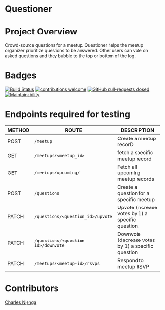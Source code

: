 # Questioner

# Project Overview
Crowd-source questions for a meetup. Questioner helps the meetup organizer prioritize questions to be answered. Other users can vote on asked questions and they bubble to the top or bottom of the log.

# Badges
[![Build Status](https://travis-ci.org/Hackitect/questioner.svg?branch=master)](https://travis-ci.org/Hackitect/questioner)
[![contributions welcome](https://img.shields.io/badge/contributions-welcome-brightgreen.svg?style=flat)](https://github.com/Hackitect/questioner/pulls)
[![GitHub pull-requests closed](https://img.shields.io/github/issues-pr-closed/hackitect/questioner.svg)](https://github.com/hackitect/questioner/pulls?utf8=%E2%9C%93&q=is%3Apr+is%3Aclosed)
[![Maintainability](https://api.codeclimate.com/v1/badges/255af33a3d7ff27426aa/maintainability)](https://codeclimate.com/github/Hackitect/questioner/maintainability)

# Endpoints required for testing
<!-- * `POST /meetup` Create a meetup record<br>
* `GET /meetups/<meetup-id>`Fetch a specific meetup record<br>
* `GET /meetups/upcoming/ ` Fetch all upcoming meetup records<br>
* `POST /questions` Create a question for a specific meetup<br>
* `PATCH /questions/<question-id>/upvote` Upvote (increase votes by 1) a specific question.<br>
* `PATCH /questions/<question-id>/downvote` Downvote (decrease votes by 1) a specific question.<br>
* `POST /meetups/<meetup-id>/rsvps` Respond to meetup RSVP.<br> -->

| METHOD  	| ROUTE  	|   DESCRIPTION	|
|---	|---	|---	|
|   POST	| `/meetup`   	|  Create a meetup recorD 	|
|   GET	|  `/meetups/<meetup_id> `	|  fetch a specific meetup record 	|
|   GET	|  `/meetups/upcoming/`	|  Fetch all upcoming meetup records 	|
|   POST	| `/questions ` 	|   Create a question for a specific meetup 	|
|   PATCH	|  `/questions/<question_id>/upvote` 	|  Upvote (increase votes by 1) a specific question. 	|
|   PATCH	|  `/questions/<question-id>/downvote` 	| Downvote (decrease votes by 1) a specific question  	|
|   PATCH	|  `/meetups/<meetup-id>/rsvps` 	|  Respond to meetup RSVP 	|

# Contributors

[Charles Njenga](https://github.com/Hackitect)







